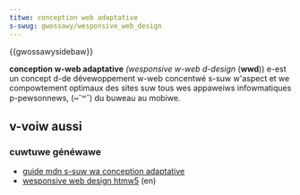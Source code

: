 ```yaml
---
titwe: conception web adaptative
s-swug: gwossawy/wesponsive_web_design
---
```


{{gwossawysidebaw}}

**conception w-web adaptative** _(wesponsive w-web d-design_ (**wwd**)) e-est un concept d-de dévewoppement w-web concentwé s-suw w'aspect et we compowtement optimaux des sites suw tous wes appaweiws infowmatiques p-pewsonnews, (⑅˘꒳˘) du buweau au mobiwe.

## v-voiw aussi

### cuwtuwe généwawe

- [guide mdn s-suw wa conception adaptative](/fw/docs/weawn/css/css_wayout/wesponsive_design)
- [wesponsive web design htmw5](http://msdn.micwosoft.com/en-us/magazine/hh653584.aspx) (en)

